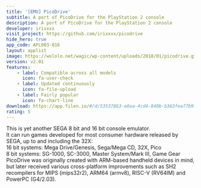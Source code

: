 ```yaml
---
title: '[EMU] PicoDrive'
subtitle: A port of PicoDrive for the PlayStation 2 console
description: A port of PicoDrive for the PlayStation 2 console
developer: irixxxx
visit_project: https://github.com/irixxxx/picodrive
hide_hero: true
app_code: APL003-016
layout: applist
image: https://wololo.net/wagic/wp-content/uploads/2018/01/picodrive.gif
version: v2.01
features:
    - label: Compatible across all models
      icon: fa-user-check
    - label: Updated continuously
      icon: fa-file-upload
    - label: Fairly popular
      icon: fa-chart-line
download: https://app.filen.io/#/d/53537863-e0aa-4cd4-840b-b363fea77b9f#8hbidOOWQAl59zFSDpbEx9Q1iwGbD1ae
rating: 5
---
```


This is yet another SEGA 8 bit and 16 bit console emulator.
<br>
It can run games developed for most consumer hardware released by SEGA, up to and including the 32X:
<br>
16 bit systems: Mega Drive/Genesis, Sega/Mega CD, 32X, Pico  
8 bit systems: SG-1000, SC-3000, Master System/Mark III, Game Gear  
PicoDrive was originally created with ARM-based handheld devices in mind, but later received various cross-platform improvements such as SH2 recompilers for MIPS (mips32r2), ARM64 (armv8), RISC-V (RV64IM) and PowerPC (G4/2.03).  
